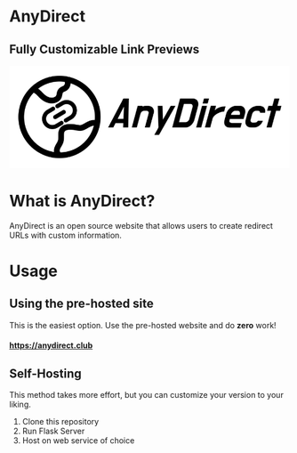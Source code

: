 # AnyDirect
## Fully Customizable Link Previews

<div align="center">

<img src="/src/v3-anydirect-full-whiteBG.png">

</div>

# What is AnyDirect?

AnyDirect is an open source website that allows users to create redirect URLs with custom information.

# Usage

## Using the pre-hosted site

This is the easiest option. Use the pre-hosted website and do **zero** work!

#### https://anydirect.club

## Self-Hosting

This method takes more effort, but you can customize your version to your liking.

1. Clone this repository
2. Run Flask Server
3. Host on web service of choice
